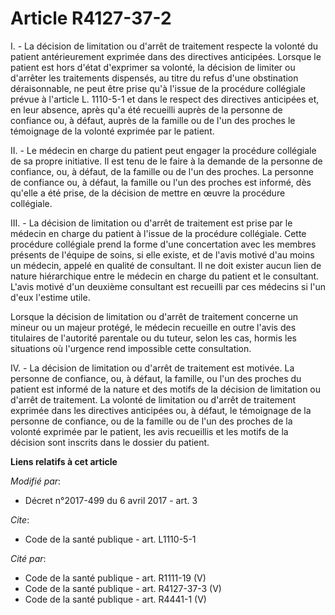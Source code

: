 # Article R4127-37-2

I. - La décision de limitation ou d'arrêt de traitement respecte la volonté du patient antérieurement exprimée dans des
directives anticipées. Lorsque le patient est hors d'état d'exprimer sa volonté, la décision de limiter ou d'arrêter les
traitements dispensés, au titre du refus d'une obstination déraisonnable, ne peut être prise qu'à l'issue de la procédure
collégiale prévue à l'article L. 1110-5-1 et dans le respect des directives anticipées et, en leur absence, après qu'a été
recueilli auprès de la personne de confiance ou, à défaut, auprès de la famille ou de l'un des proches le témoignage de la
volonté exprimée par le patient.

II. - Le médecin en charge du patient peut engager la procédure collégiale de sa propre initiative. Il est tenu de le faire à
la demande de la personne de confiance, ou, à défaut, de la famille ou de l'un des proches. La personne de confiance ou, à
défaut, la famille ou l'un des proches est informé, dès qu'elle a été prise, de la décision de mettre en œuvre la procédure
collégiale.

III. - La décision de limitation ou d'arrêt de traitement est prise par le médecin en charge du patient à l'issue de la
procédure collégiale. Cette procédure collégiale prend la forme d'une concertation avec les membres présents de l'équipe de
soins, si elle existe, et de l'avis motivé d'au moins un médecin, appelé en qualité de consultant. Il ne doit exister aucun
lien de nature hiérarchique entre le médecin en charge du patient et le consultant. L'avis motivé d'un deuxième consultant
est recueilli par ces médecins si l'un d'eux l'estime utile.

Lorsque la décision de limitation ou d'arrêt de traitement concerne un mineur ou un majeur protégé, le médecin recueille en
outre l'avis des titulaires de l'autorité parentale ou du tuteur, selon les cas, hormis les situations où l'urgence rend
impossible cette consultation.

IV. - La décision de limitation ou d'arrêt de traitement est motivée. La personne de confiance, ou, à défaut, la famille, ou
l'un des proches du patient est informé de la nature et des motifs de la décision de limitation ou d'arrêt de traitement. La
volonté de limitation ou d'arrêt de traitement exprimée dans les directives anticipées ou, à défaut, le témoignage de la
personne de confiance, ou de la famille ou de l'un des proches de la volonté exprimée par le patient, les avis recueillis et
les motifs de la décision sont inscrits dans le dossier du patient.

**Liens relatifs à cet article**

_Modifié par_:

  - Décret n°2017-499 du 6 avril 2017 - art. 3

_Cite_:

  - Code de la santé publique - art. L1110-5-1

_Cité par_:

  - Code de la santé publique - art. R1111-19 (V)
  - Code de la santé publique - art. R4127-37-3 (V)
  - Code de la santé publique - art. R4441-1 (V)
